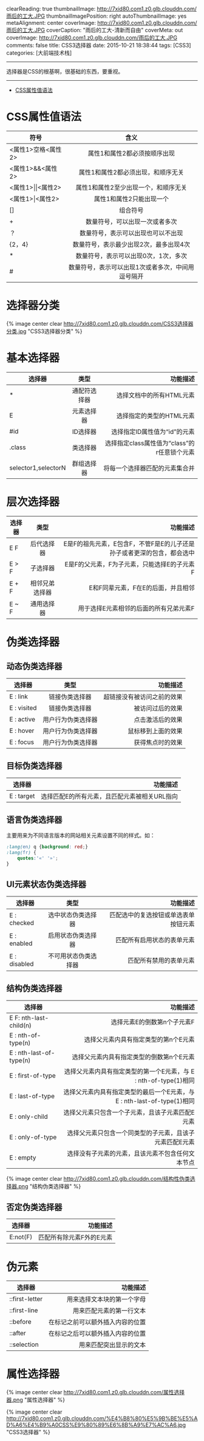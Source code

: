 clearReading: true
thumbnailImage: http://7xid80.com1.z0.glb.clouddn.com/雨后的工大.JPG
thumbnailImagePosition: right
autoThumbnailImage: yes
metaAlignment: center
coverImage: http://7xid80.com1.z0.glb.clouddn.com/雨后的工大.JPG
coverCaption: "雨后的工大-清新而自由"
coverMeta: out
coverImage: http://7xid80.com1.z0.glb.clouddn.com/雨后的工大.JPG
comments: false
title: CSS3选择器
date: 2015-10-21 18:38:44
tags: [CSS3]
categories: [大前端技术栈]

---
选择器是CSS的根基啊，很基础的东西，要重视。
<!-- more -->
***

 * [CSS属性值语法](https://developer.mozilla.org/zh-CN/docs/Web/CSS/Value_definition_syntax)

# CSS属性值语法


| 符号       | 含义         |
| ------------- |:-------------:|
| <属性1>空格<属性2>   |属性1和属性2都必须按顺序出现 | 
| <属性1>&&<属性2>   | 属性1和属性2都必须出现，和顺序无关 | 
| <属性1>&#124;&#124;<属性2>   | 属性1和属性2至少出现一个，和顺序无关| 
| <属性1>&#124;<属性2>   | 属性1和属性2只能出现一个| 
| []  | 组合符号| 
| + | 数量符号，可以出现一次或者多次| 
| ？| 数量符号，表示可以出现也可以不出现| 
| {2，4}| 数量符号，表示最少出现2次，最多出现4次| 
| *| 数量符号，表示可以出现0次，1次，多次| 
| #| 数量符号，表示可以出现1次或者多次，中间用逗号隔开| 


# 选择器分类
{% image  center clear  http://7xid80.com1.z0.glb.clouddn.com/CSS3选择器分类.jpg "CSS3选择器分类" %}



# 基本选择器


| 选择器     | 类型          | 功能描述  |
| ------------- |:-------------:| -----:|
| *    | 通配符选择器 | 选择文档中的所有HTML元素 |
| E     | 元素选择器    |   选择指定的类型的HTML元素 |
| #id | ID选择器    |    选择指定ID属性值为“id”的元素 |
| .class| 类选择器    |    选择指定class属性值为“class”的r任意锁个元素 |
| selector1,selectorN | 群组选择器    |  将每一个选择器匹配的元素集合并 |

# 层次选择器

| 选择器     | 类型          | 功能描述  |
| ------------- |:-------------:| -----:|
| E   F   | 后代选择器 | E是F的祖先元素，E包含F，不管F是E的儿子还是孙子或者更深的包含，都会选中 |
| E > F   | 子选择器 | E是F的父元素，F为子元素，只能选择E的子元素F |
| E + F   | 相邻兄弟选择器 | E和F同辈元素，F在E的后面，并且相邻 |
| E ~ F   | 通用选择器 | 用于选择E元素相邻的后面的所有兄弟元素F |

# 伪类选择器

## 动态伪类选择器
| 选择器     | 类型          | 功能描述  |
| ------------- |:-------------:| -----:|
| E : link   | 链接伪类选择器 |  超链接没有被访问之前的效果|
| E : visited   | 链接伪类选择器 | 被访问过后的效果 |
| E : active   | 用户行为伪类选择器 | 点击激活后的效果 |
| E : hover   | 用户行为伪类选择器 | 鼠标移到上面的效果 |
| E : focus   | 用户行为伪类选择器 | 获得焦点时的效果 |

## 目标伪类选择器
| 选择器     |    功能描述  |
| ------------- | -----:|
| E : target   | 选择匹配E的所有元素，且匹配元素被相关URL指向 | 

## 语言伪类选择器 
主要用来为不同语言版本的网站相关元素设置不同的样式。如：
``` css
:lang(en) q {background: red;}
:lang(fr) {
	quotes:'«' '»';
}
```
  
		
## UI元素状态伪类选择器 
| 选择器     | 类型          | 功能描述  |
| ------------- |:-------------:| -----:|
| E : checked |选中状态伪类选择器 | 匹配选中的复选按钮或单选表单按钮元素 |
| E : enabled |启用状态伪类选择器 |匹配所有启用状态的表单元素 |
| E : disabled |不可用状态伪类选择器 |  匹配所有禁用的表单元素|

## 结构伪类选择器 
| 选择器     | 功能描述  |
| ------------- | -----:|
| E F: nth-last-child(n) | 选择元素E的倒数第n个子元素F |
| E : nth-of-type(n) | 选择父元素内具有指定类型的第n个E元素|
 | E : nth-last-of-type(n) | 选择父元素内具有指定类型的倒数第n个E元素 |
| E : first-of-type| 选择父元素内具有指定类型的第一个E元素，与 E : nth-of-type(1)相同|
| E : last-of-type| 选择父元素内具有指定类型的最后一个E元素，与 E : nth-last-of-type(1)相同|
| E : only-child| 选择父元素只包含一个子元素，且该子元素匹配E元素|
| E : only-of-type| 选择父元素只包含一个同类型的子元素，且该子元素匹配E元素|
| E : empty| 选择没有子元素的元素，且该元素不包含任何文本节点|

{% image  center clear  http://7xid80.com1.z0.glb.clouddn.com/结构性伪类选择器.png "结构伪类选择器" %}


## 否定伪类选择器 
| 选择器     | 功能描述  |
| ------------- | -----:|
|E:not(F) |匹配所有除元素F外的E元素  |


# 伪元素

| 选择器     | 功能描述  |
| ------------- | -----:|
|::first-letter |用来选择文本块的第一个字母  |
|::first-line |用来匹配元素的第一行文本 |
|::before | 在标记之前可以额外插入内容的位置|
|::after | 在标记之后可以额外插入内容的位置|
|::selection | 用来匹配突出显示的文本|



# 属性选择器

{% image  center clear  http://7xid80.com1.z0.glb.clouddn.com/属性选择器.png "属性选择器" %}


{% image  center clear  http://7xid80.com1.z0.glb.clouddn.com/%E4%B8%80%E5%9B%BE%E5%AD%A6%E4%B9%A0CSS%E9%80%89%E6%8B%A9%E7%AC%A6.jpg "CSS3选择器" %}



